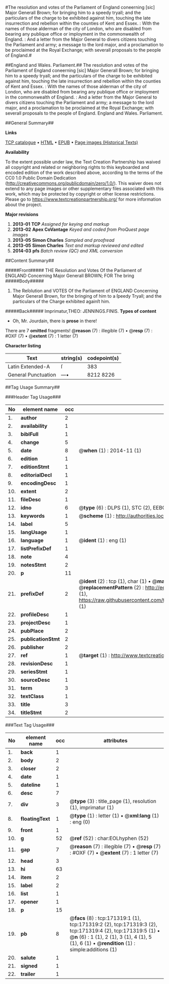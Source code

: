 #The resolution and votes of the Parliament of England coneerning [sic] Major Generall Brown; for bringing him to a speedy tryall; and the particulars of the charge to be exhibited against him, touching the late insurrection and rebellion within the counties of Kent and Essex. : With the names of those alderman of the city of London, who are disabled from bearing any publique office or imployment in the commonwealth of England. : And a letter from the Major General to divers citizens touching the Parliament and army;  a message to the lord major, and a proclamation to be proclaimed at the Royal Exchange; with severall proposals to the people of England.#

##England and Wales. Parliament.##
The resolution and votes of the Parliament of England coneerning [sic] Major Generall Brown; for bringing him to a speedy tryall; and the particulars of the charge to be exhibited against him, touching the late insurrection and rebellion within the counties of Kent and Essex. : With the names of those alderman of the city of London, who are disabled from bearing any publique office or imployment in the commonwealth of England. : And a letter from the Major General to divers citizens touching the Parliament and army;  a message to the lord major, and a proclamation to be proclaimed at the Royal Exchange; with severall proposals to the people of England.
England and Wales. Parliament.

##General Summary##

**Links**

[TCP catalogue](http://www.ota.ox.ac.uk/tcp/)  • 
[HTML](http://tei.it.ox.ac.uk/tcp/Texts-HTML/free/A83/A83425.html)  • 
[EPUB](http://tei.it.ox.ac.uk/tcp/Texts-EPUB/free/A83/A83425.epub) • 
[Page images (Historical Texts)](https://historicaltexts.jisc.ac.uk/eebo-45097724e)

**Availability**

To the extent possible under law, the Text Creation Partnership has waived all copyright and related or neighboring rights to this keyboarded and encoded edition of the work described above, according to the terms of the CC0 1.0 Public Domain Dedication (http://creativecommons.org/publicdomain/zero/1.0/). This waiver does not extend to any page images or other supplementary files associated with this work, which may be protected by copyright or other license restrictions. Please go to https://www.textcreationpartnership.org/ for more information about the project.

**Major revisions**

1. __2013-01__ __TCP__ *Assigned for keying and markup*
1. __2013-02__ __Apex CoVantage__ *Keyed and coded from ProQuest page images*
1. __2013-05__ __Simon Charles__ *Sampled and proofread*
1. __2013-05__ __Simon Charles__ *Text and markup reviewed and edited*
1. __2014-03__ __pfs__ *Batch review (QC) and XML conversion*

##Content Summary##

#####Front#####
THE Resolution and Votes Of the Parliament of ENGLAND Concerning Major Generall BROWN; FOR The bring
#####Body#####

1. The Reſolution and VOTES Of the Parliament of ENGLAND Concerning Major Generall Brown, for the bringing of him to a ſpeedy Tryall; and the particulars of the Charge exhibited againſt him.

#####Back#####
Imprimatur,THEO: JENNINGS.FINIS.
**Types of content**

  * Oh, Mr. Jourdain, there is **prose** in there!

There are 7 **omitted** fragments! 
 @__reason__ (7) : illegible (7)  •  @__resp__ (7) : #OXF (7)  •  @__extent__ (7) : 1 letter (7)

**Character listing**


|Text|string(s)|codepoint(s)|
|---|---|---|
|Latin Extended-A|ſ|383|
|General Punctuation|—•|8212 8226|

##Tag Usage Summary##

###Header Tag Usage###

|No|element name|occ|attributes|
|---|---|---|---|
|1.|__author__|2||
|2.|__availability__|1||
|3.|__biblFull__|1||
|4.|__change__|5||
|5.|__date__|8| @__when__ (1) : 2014-11 (1)|
|6.|__edition__|1||
|7.|__editionStmt__|1||
|8.|__editorialDecl__|1||
|9.|__encodingDesc__|1||
|10.|__extent__|2||
|11.|__fileDesc__|1||
|12.|__idno__|6| @__type__ (6) : DLPS (1), STC (2), EEBO-CITATION (1), OCLC (1), VID (1)|
|13.|__keywords__|1| @__scheme__ (1) : http://authorities.loc.gov/ (1)|
|14.|__label__|5||
|15.|__langUsage__|1||
|16.|__language__|1| @__ident__ (1) : eng (1)|
|17.|__listPrefixDef__|1||
|18.|__note__|4||
|19.|__notesStmt__|2||
|20.|__p__|11||
|21.|__prefixDef__|2| @__ident__ (2) : tcp (1), char (1)  •  @__matchPattern__ (2) : ([0-9\-]+):([0-9IVX]+) (1), (.+) (1)  •  @__replacementPattern__ (2) : http://eebo.chadwyck.com/downloadtiff?vid=$1&page=$2 (1), https://raw.githubusercontent.com/textcreationpartnership/Texts/master/tcpchars.xml#$1 (1)|
|22.|__profileDesc__|1||
|23.|__projectDesc__|1||
|24.|__pubPlace__|2||
|25.|__publicationStmt__|2||
|26.|__publisher__|2||
|27.|__ref__|1| @__target__ (1) : http://www.textcreationpartnership.org/docs/. (1)|
|28.|__revisionDesc__|1||
|29.|__seriesStmt__|1||
|30.|__sourceDesc__|1||
|31.|__term__|3||
|32.|__textClass__|1||
|33.|__title__|3||
|34.|__titleStmt__|2||


###Text Tag Usage###

|No|element name|occ|attributes|
|---|---|---|---|
|1.|__back__|1||
|2.|__body__|2||
|3.|__closer__|2||
|4.|__date__|1||
|5.|__dateline__|1||
|6.|__desc__|7||
|7.|__div__|3| @__type__ (3) : title_page (1), resolution (1), imprimatur (1)|
|8.|__floatingText__|1| @__type__ (1) : letter (1)  •  @__xml:lang__ (1) : eng (0)|
|9.|__front__|1||
|10.|__g__|52| @__ref__ (52) : char:EOLhyphen (52)|
|11.|__gap__|7| @__reason__ (7) : illegible (7)  •  @__resp__ (7) : #OXF (7)  •  @__extent__ (7) : 1 letter (7)|
|12.|__head__|3||
|13.|__hi__|63||
|14.|__item__|2||
|15.|__label__|2||
|16.|__list__|1||
|17.|__opener__|1||
|18.|__p__|15||
|19.|__pb__|8| @__facs__ (8) : tcp:171319:1 (1), tcp:171319:2 (2), tcp:171319:3 (2), tcp:171319:4 (2), tcp:171319:5 (1)  •  @__n__ (6) : 1 (1), 2 (1), 3 (1), 4 (1), 5 (1), 6 (1)  •  @__rendition__ (1) : simple:additions (1)|
|20.|__salute__|1||
|21.|__signed__|1||
|22.|__trailer__|1||
